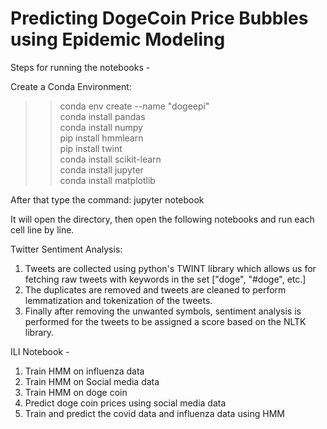 # Predicting DogeCoin Price Bubbles using Epidemic Modeling

Steps for running the notebooks - 

Create a Conda Environment:
>> conda env create --name "dogeepi" <br>
>> conda install pandas <br>
>> conda install numpy <br>
>> pip install hmmlearn<br>
>> pip install twint<br>
>> conda install scikit-learn<br>
>> conda install jupyter<br>
>> conda install matplotlib<br>

After that type the command: jupyter notebook 

It will open the directory, then open the following notebooks and run each cell line by line. 

Twitter Sentiment Analysis:

1. Tweets are collected using python's TWINT library which allows us for fetching raw tweets with keywords in the set ["doge", "#doge", etc.]
2. The duplicates are removed and tweets are cleaned to perform lemmatization and tokenization of the tweets. 
3. Finally after removing the unwanted symbols, sentiment analysis is performed for the tweets to be assigned a score based on the NLTK library. 

ILI Notebook - 
1. Train HMM on influenza data
2. Train HMM on Social media data
3. Train HMM on doge coin
4. Predict doge coin prices using social media data 
5. Train and predict the covid data and influenza data using HMM 
